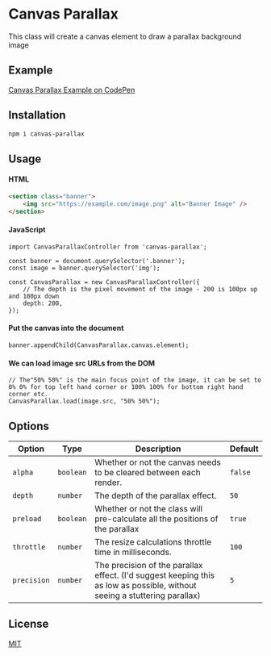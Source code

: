 # Canvas Parallax

This class will create a canvas element to draw a parallax background image

## Example

[Canvas Parallax Example on CodePen](https://codepen.io/meteora-digital/full/abMePNr)

## Installation

```bash
npm i canvas-parallax
```

## Usage

#### HTML

```html
<section class="banner">
    <img src="https://example.com/image.png" alt="Banner Image" />
</section>
```

#### JavaScript

```es6
import CanvasParallaxController from 'canvas-parallax';

const banner = document.querySelector('.banner');
const image = banner.querySelector('img');

const CanvasParallax = new CanvasParallaxController({
    // The depth is the pixel movement of the image - 200 is 100px up and 100px down
    depth: 200,
});
```

#### Put the canvas into the document

```es6
banner.appendChild(CanvasParallax.canvas.element);
```

#### We can load image src URLs from the DOM
```es6
// The"50% 50%" is the main focus point of the image, it can be set to 0% 0% for top left hand corner or 100% 100% for bottom right hand corner etc.
CanvasParallax.load(image.src, "50% 50%");
```

## Options

| Option | Type | Description | Default |
|--------|------|-------------|---------|
| `alpha` | `boolean` | Whether or not the canvas needs to be cleared between each render. | `false` |
| `depth` | `number` | The depth of the parallax effect. | `50` |
| `preload ` | `boolean` | Whether or not the class will pre-calculate all the positions of the parallax | `true` |
| `throttle` | `number` | The resize calculations throttle time in milliseconds. | `100` |
| `precision` | `number` | The precision of the parallax effect. (I'd suggest keeping this as low as possible, without seeing a stuttering parallax) | `5` |

## License
[MIT](https://choosealicense.com/licenses/mit/)
